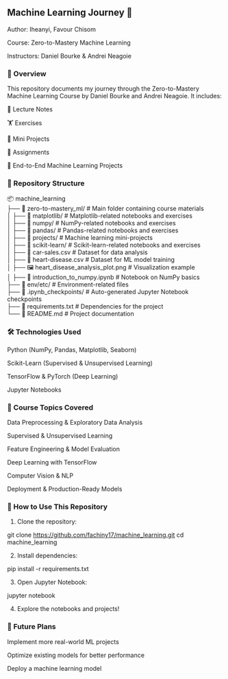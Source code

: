 ## **Machine Learning Journey 🚀**

Author: Iheanyi, Favour Chisom

Course: Zero-to-Mastery Machine Learning

Instructors: Daniel Bourke & Andrei Neagoie

### **📌 Overview**


This repository documents my journey through the Zero-to-Mastery Machine Learning Course by Daniel Bourke and Andrei Neagoie. It includes:

📖 Lecture Notes

🏋️ Exercises

🔬 Mini Projects

📝 Assignments

🤖 End-to-End Machine Learning Projects


### **📂 Repository Structure**

📦 machine_learning  
├── 📂 zero-to-mastery_ml/              # Main folder containing course materials  
│   ├── 📂 matplotlib/          # Matplotlib-related notebooks and exercises  
│   ├── 📂 numpy/               # NumPy-related notebooks and exercises  
│   ├── 📂 pandas/              # Pandas-related notebooks and exercises  
│   ├── 📂 projects/            # Machine learning mini-projects  
│   ├── 📂 scikit-learn/        # Scikit-learn-related notebooks and exercises  
│   ├── 📜 car-sales.csv        # Dataset for data analysis  
│   ├── 📜 heart-disease.csv    # Dataset for ML model training  
│   ├── 🖼️ heart_disease_analysis_plot.png  # Visualization example  
│   ├── 📜 introduction_to_numpy.ipynb  # Notebook on NumPy basics  
├── 📂 env/etc/                 # Environment-related files  
├── 📂 .ipynb_checkpoints/       # Auto-generated Jupyter Notebook checkpoints  
├── 📜 requirements.txt         # Dependencies for the project  
└── 📜 README.md                # Project documentation

### **🛠️ Technologies Used**

Python (NumPy, Pandas, Matplotlib, Seaborn)

Scikit-Learn (Supervised & Unsupervised Learning)

TensorFlow & PyTorch (Deep Learning)

Jupyter Notebooks


### **📖 Course Topics Covered**

Data Preprocessing & Exploratory Data Analysis

Supervised & Unsupervised Learning

Feature Engineering & Model Evaluation

Deep Learning with TensorFlow

Computer Vision & NLP

Deployment & Production-Ready Models


### **🚀 How to Use This Repository**

1. Clone the repository:

git clone https://github.com/fachiny17/machine_learning.git
cd machine_learning


2. Install dependencies:

pip install -r requirements.txt


3. Open Jupyter Notebook:

jupyter notebook


4. Explore the notebooks and projects!

### **📌 Future Plans**

Implement more real-world ML projects

Optimize existing models for better performance

Deploy a machine learning model
